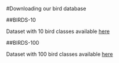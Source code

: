 #Downloading our bird database

##BIRDS-10

Dataset with 10 bird classes available [here](https://we.tl/t-bHcX745Pfd)

##BIRDS-100

Dataset with 100 bird classes available [here](https://we.tl/t-bHcX745Pfd)


